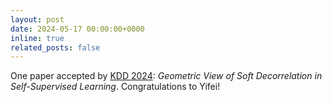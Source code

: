 ```yaml
---
layout: post
date: 2024-05-17 00:00:00+0000
inline: true
related_posts: false
---
```


One paper accepted by [KDD 2024](https://kdd2024.kdd.org/): _Geometric View of Soft Decorrelation in Self-Supervised Learning_. Congratulations to Yifei!
